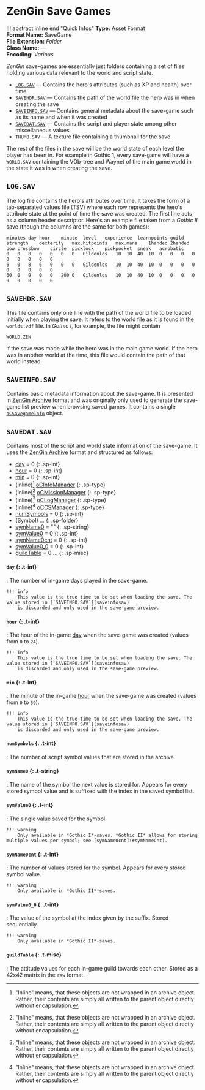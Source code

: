 # ZenGin Save Games

!!! abstract inline end "Quick Infos"
    **Type:** Asset Format<br/>
    **Format Name:** SaveGame<br/>
    **File Extension:** *Folder*<br/>
    **Class Name:** *—*<br/>
    **Encoding:** *Various*

*ZenGin* save-games are essentially just folders containing a set of files holding various data relevant to the world
and script state.

* [`LOG.SAV`](#logsav) — Contains the hero's attributes (such as XP and health) over time
* [`SAVEHDR.SAV`](#savehdrsav) — Contains the path of the world file the hero was in when creating the save
* [`SAVEINFO.SAV`](#saveinfosav) — Contains general metadata about the save-game such as its name and when it was created
* [`SAVEDAT.SAV`](#savedatsav) — Contains the script and player state among other miscellaneous values
* `THUMB.SAV` — A texture file containing a thumbnail for the save.

The rest of the files in the save will be the world state of each level the player has been in. For example in Gothic 1,
every save-game will have a `WORLD.SAV` containing the VOb-tree and Waynet of the main game world in the state it was
in when creating the save.

## `LOG.SAV`

The log file contains the hero's attributes over time. It takes the form of a tab-separated values file (TSV) where each
row represents the hero's attribute state at the point of time the save was created. The first line acts as a column
header descriptor. Here's an example file taken from a *Gothic II* save (though the columns are the same for both games):

```title="LOG.SAV"
minutes	day	hour	minute	level	experience	learnpoints	guild	strength	dexterity	max.hitpoints	max.mana	1handed	2handed	bow	crossbow	circle	picklock	pickpocket	sneak	acrobatic	
0	0	8	0	0	0	0	Gildenlos	10	10	40	10	0	0	0	0	0	0	0	0	0	
6	0	8	6	0	0	0	Gildenlos	10	10	40	10	0	0	0	0	0	0	0	0	0	
60	0	9	0	0	200	0	Gildenlos	10	10	40	10	0	0	0	0	0	0	0	0	0	
```

## `SAVEHDR.SAV`

This file contains only one line with the path of the world file to be loaded initially when playing the save. It refers
to the world file as it is found in the `worlds.vdf` file. In *Gothic I*, for example, the file might contain 

```title="SAVEHDR.SAV"
WORLD.ZEN

```

if the save was made while the hero was in the main game world. If the hero was in another world at the time, this file
would contain the path of that world instead.

## `SAVEINFO.SAV`

Contains basic metadata information about the save-game. It is presented in [ZenGin Archive](archive.md) format and was
originally only used to generate the save-game list preview when browsing saved games. It contains a single
[`oCSavegameInfo`](../objects/oCSavegameInfo.md) object.

## `SAVEDAT.SAV`

Contains most of the script and world state information of the save-game. It uses the [ZenGin Archive](archive.md)
format and structured as follows:

- [day](#day) = 0
  {: .sp-int}
- [hour](#hour) = 0
  {: .sp-int}
- [min](#min) = 0
  {: .sp-int}
- (inline)[^1] [oCInfoManager](../objects/oCInfoManager.md)
  {: .sp-type}
- (inline)[^1] [oCMissionManager](../objects/oCMissionManager.md)
  {: .sp-type}
- (inline)[^1] [oCLogManager](../objects/oCLogManager.md)
  {: .sp-type}
- (inline)[^1] [oCCSManager](../objects/oCCSManager.md)
  {: .sp-type}
- [numSymbols](#numsymbols) = 0
  {: .sp-int}
- (Symbol) ...
  {: .sp-folder}
- [symName0](#symname) = ""
  {: .sp-string}
- [symValue0](#symvalue) = 0
  {: .sp-int}
- [symName0cnt](#symnamecnt) = 0
  {: .sp-int}
- [symValue0_0](#symvalue_) = 0
  {: .sp-int}
- [guildTable](#guildtable) = 0 ...
  {: .sp-misc}

#### `day` {: .t-int}

:   The number of in-game days played in the save-game.

    !!! info
        This value is the true time to be set when loading the save. The value stored in [`SAVEINFO.SAV`](saveinfosav)
        is discarded and only used in the save-game preview.

#### `hour` {: .t-int}

:   The hour of the in-game [day](#day) when the save-game was created (values from `0` to `24`).

    !!! info
        This value is the true time to be set when loading the save. The value stored in [`SAVEINFO.SAV`](saveinfosav)
        is discarded and only used in the save-game preview.

#### `min` {: .t-int}

:   The minute of the in-game [hour](#hour) when the save-game was created (values from `0` to `59`).

    !!! info
        This value is the true time to be set when loading the save. The value stored in [`SAVEINFO.SAV`](saveinfosav)
        is discarded and only used in the save-game preview.

#### `numSymbols` {: .t-int}

:   The number of script symbol values that are stored in the archive.

#### `symName0` {: .t-string}

:   The name of the symbol the next value is stored for. Appears for every stored symbol value and is suffixed with the
    index in the saved symbol list.

#### `symValue0` {: .t-int}

:   The single value saved for the symbol.
    
    !!! warning
        Only available in *Gothic I*-saves. *Gothic II* allows for storing multiple values per symbol; see [symName0cnt](#symNameCnt).

#### `symName0cnt` {: .t-int}

:   The number of values stored for the symbol. Appears for every stored symbol value.

    !!! warning
        Only available in *Gothic II*-saves.

#### `symValue0_0` {: .t-int}

:   The value of the symbol at the index given by the suffix. Stored sequentially.

    !!! warning
        Only available in *Gothic II*-saves.

#### `guildTable` {: .t-misc}

:   The attitude values for each in-game guild towards each other. Stored as a 42x42 matrix in the `raw` format.


[^1]: "Inline" means, that these objects are not wrapped in an archive object. Rather, their contents are simply
      all written to the parent object directly without encapsulation.